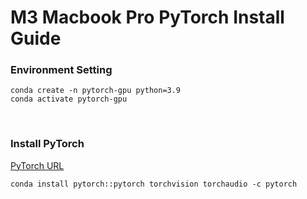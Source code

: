 # M3 Macbook Pro PyTorch Install Guide
### Environment Setting

```
conda create -n pytorch-gpu python=3.9
conda activate pytorch-gpu
```

<br/>

### Install PyTorch

<a href='https://pytorch.org/get-started/locally/'>PyTorch URL</a>

```
conda install pytorch::pytorch torchvision torchaudio -c pytorch
```